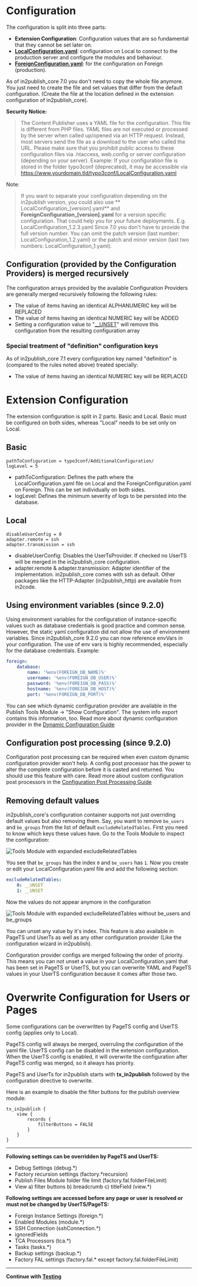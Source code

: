 # Configuration

The configuration is split into three parts:

* **Extension Configuration**: Configuration values that are so fundamental that they cannot be set later on.
* **[LocalConfiguration.yaml](../../Configuration/Yaml/LocalConfiguration.yaml.example)**: configuration on Local to
  connect to the production server and configure the modules and behaviour.
* **[ForeignConfiguration.yaml](../../Configuration/Yaml/ForeignConfiguration.yaml.example)**: for the configuration on
  Foreign (production).

As of in2publish_core 7.0 you don't need to copy the whole file anymore.
You just need to create the file and set values that differ from the default configuration. (Create the file at the
location defined in the extension configuration of in2publish_core).

**Security Notice:**
> The Content Publisher uses a YAML file for the configuration. This file is different from PHP files.
> YAML files are not executed or processed by the server when called up/opened via an HTTP request.
> Instead, most servers send the file as a download to the user who called the URL.
> Please make sure that you prohibit public access to these configuration files via .htaccess, web.config or server
> configuration (depending on your server).
> Example:
> If your configuration file is stored in the folder typo3conf (deprecated), it may be accessible
> via https://www.yourdomain.tld/typo3conf/LocalConfiguration.yaml

Note:
> If you want to separate your configuration depending on the in2publish version, you could also use **
> LocalConfiguration_[version].yaml** and **ForeignConfiguration_[version].yaml** for a version specific configuration.
> That could help you for your future deployments. E.g. LocalConfiguration_1.2.3.yaml
> Since 7.0 you don't have to provide the full version number. You can omit the patch version (last number:
> LocalConfiguration_1.2.yaml) or the patch and minor version (last two numbers: LocalConfiguration_1.yaml).

## Configuration (provided by the Configuration Providers) is merged recursively

The configuration arrays provided by the available Configuration Providers are generally merged recursively following
the following rules:

* The value of items having an identical ALPHANUMERIC key will be REPLACED
* The value of items having an identical NUMERIC key will be ADDED
* Setting a configuration value to "[__UNSET](#unset)" will remove this configuration from the resulting configuration
  array

### Special treatment of "definition" configuration keys

As of in2publish_core 7.1 every configuration key named "definition" is (compared to the rules noted above) treated
specially:

* The value of items having an identical NUMERIC key will be REPLACED

# Extension Configuration

The extension configuration is split in 2 parts. Basic and Local.
Basic must be configured on both sides, whereas "Local" needs to be set only on Local.

## Basic

```typo3_typoscript
pathToConfiguration = typo3conf/AdditionalConfiguration/
logLevel = 5
```

* pathToConfiguration:
  Defines the path where the LocalConfiguration.yaml file on Local and the ForeignConfiguration.yaml on Foreign.
  This can be set individually on both sides.
* logLevel:
  Defines the minimum severity of logs to be persisted into the database.

## Local

```typo3_typoscript
disableUserConfig = 0
adapter.remote = ssh
adapter.transmission = ssh
```

* disableUserConfig:
  Disables the UserTsProvider. If checked no UserTS will be merged in the in2publish_core configuration.
* adapter.remote & adapter.transmission:
  Adapter identifier of the implementation. in2publish_core comes with ssh as default. Other packages like the
  HTTP-Adapter (in2publish_http) are available from in2code.

## Using environment variables (since 9.2.0)

Using environment variables for the configuration of instance-specific values such as database credentials is good
practice and common sense. However, the static yaml configuration did not allow the use of environment variables.
Since in2publish_core 9.2.0 you can now reference envVars in your configuration. The use of env vars is highly
recommended, especially for the database credentials. Example:

```yaml
foreign:
    database:
        name: '%env(FOREIGN_DB_NAME)%'
        username: '%env(FOREIGN_DB_USER)%'
        password: '%env(FOREIGN_DB_PASS)%'
        hostname: '%env(FOREIGN_DB_HOST)%'
        port: '%env(FOREIGN_DB_PORT)%'
```

You can see which dynamic configuration provider are available in the Publish Tools Module -> "Show Configuration".
The system info export contains this information, too.
Read more about dynamic configuration provider in
the [Dynamic Configuration Guide](../Developers/Guides/DynamicConfiguration.md)

## Configuration post processing (since 9.2.0)

Configuration post processing can be required when even custom dynamic configuration provider won't help.
A config post processor has the power to alter the complete configuration before it is casted and returned.
You should use this feature with care.
Read more about custom configuration post processors in
the [Configuration Post Processing Guide](../Developers/Guides/ConfigurationPostProcessing.md)

## <a name="unset"></a>Removing default values

in2publish_core's configuration container supports not just overriding default values but also removing them.
Say, you want to remove `be_users` and `be_groups` from the list of default `excludeRelatedTables`.
First you need to know which keys these values have. Go to the Tools Module to inspect the configuration:

![Tools Module with expanded excludeRelatedTables](_img/95_tools_show_config.png)

You see that `be_groups` has the index `0` and `be_users` has `1`.
Now you create or edit your LocalConfiguration.yaml file and add the following section:

```yaml
excludeRelatedTables:
    0: __UNSET
    1: __UNSET
```

Now the values do not appear anymore in the configuration

![Tools Module with expanded excludeRelatedTables without be_users and be_groups](_img/95_tools_config_unset_cropped.png)

You can unset any value by it's index.
This feature is also available in PageTS und UserTs as well as any other
configuration provider (Like the configuration wizard in in2publish).

Configuration provider configs are merged following the order of priority.
This means you can not unset a value in your LocalConfiguration.yaml that
has been set in PageTS or UserTS, but you can overwrite YAML and PageTS
values in your UserTS configuration because it comes after those two.

# Overwrite Configuration for Users or Pages

Some configurations can be overwritten by PageTS config and UserTS config (applies only to Local).

PageTS config will always be merged, overruling the configuration of the yaml file.
UserTS config can be disabled in the extension configuration.
When the UserTS config is enabled, it will overwrite the configuration after PageTS config was merged, so it always has
priority.

PageTS and UserTs for in2publish starts with **tx_in2publish** followed by the configuration directive to overwrite.

Here is an example to disable the filter buttons for the publish overview module:

```typo3_typoscript
tx_in2publish {
    view {
        records {
            filterButtons = FALSE
        }
    }
}
```

---

**Following settings can be overridden by PageTS and UserTS:**

* Debug Settings (debug.*)
* Factory recursion settings (factory.*recursion)
* Publish Files Module folder file limit (factory.fal.folderFileLimit)
* View a) filter buttons b) breadcrumb c) titleField (view.*)

**Following settings are accessed before any page or user is resolved or must not be changed by UserTS/PageTS:**

* Foreign Instance Settings (foreign.*)
* Enabled Modules (module.*)
* SSH Connection (sshConnection.*)
* ignoredFields
* TCA Processors (tca.*)
* Tasks (tasks.*)
* Backup settings (backup.*)
* Factory FAL settings (factory.fal.* except factory.fal.folderFileLimit)

---

**Continue with [Testing](4_Testing.md)**
